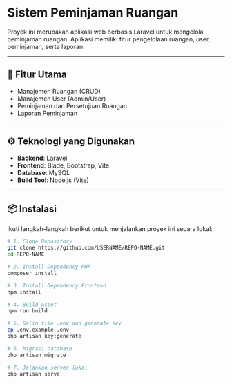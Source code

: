 # Sistem Peminjaman Ruangan

Proyek ini merupakan aplikasi web berbasis Laravel untuk mengelola peminjaman ruangan. Aplikasi memiliki fitur pengelolaan ruangan, user, peminjaman, serta laporan.

---

## 🚀 Fitur Utama

- Manajemen Ruangan (CRUD)
- Manajemen User (Admin/User)
- Peminjaman dan Persetujuan Ruangan
- Laporan Peminjaman

---

## ⚙️ Teknologi yang Digunakan

- **Backend**: Laravel
- **Frontend**: Blade, Bootstrap, Vite
- **Database**: MySQL
- **Build Tool**: Node.js (Vite)

---

## 📦 Instalasi

Ikuti langkah-langkah berikut untuk menjalankan proyek ini secara lokal:

```bash
# 1. Clone Repository
git clone https://github.com/USERNAME/REPO-NAME.git
cd REPO-NAME

# 2. Install Dependency PHP
composer install

# 3. Install Dependency Frontend
npm install

# 4. Build Asset
npm run build

# 5. Salin file .env dan generate key
cp .env.example .env
php artisan key:generate

# 6. Migrasi database
php artisan migrate

# 7. Jalankan server lokal
php artisan serve
